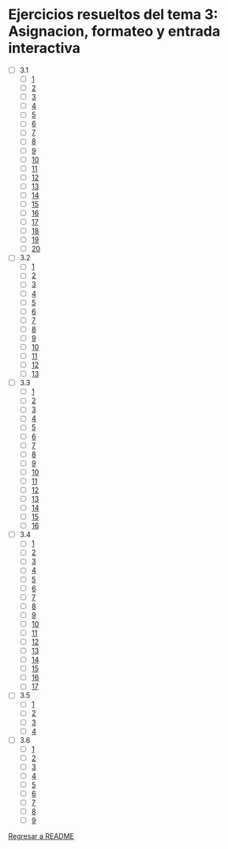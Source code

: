 # Ejercicios resueltos del tema 3: Asignacion, formateo y entrada interactiva

* [ ] 3.1
    * [ ] [1](e3.1.1.cpp)
    * [ ] [2](e3.1.2.cpp)
    * [ ] [3](e3.1.3.cpp)
    * [ ] [4](e3.1.4.cpp)
    * [ ] [5](e3.1.5.cpp)
    * [ ] [6](e3.1.6.cpp)
    * [ ] [7](e3.1.7.cpp)
    * [ ] [8](e3.1.8.cpp)
    * [ ] [9](e3.1.9.cpp)
    * [ ] [10](e3.1.10.cpp)
    * [ ] [11](e3.1.11.cpp)
    * [ ] [12](e3.1.12.cpp)
    * [ ] [13](e3.1.13.cpp)
    * [ ] [14](e3.1.14.cpp)
    * [ ] [15](e3.1.15.cpp)
    * [ ] [16](e3.1.16.cpp)
    * [ ] [17](e3.1.17.cpp)
    * [ ] [18](e3.1.18.cpp)
    * [ ] [19](e3.1.19.cpp)
    * [ ] [20](e3.1.20.cpp)

* [ ] 3.2
    * [ ] [1](e3.2.1.cpp)
    * [ ] [2](e3.2.2.cpp)
    * [ ] [3](e3.2.3.cpp)
    * [ ] [4](e3.2.4.cpp)
    * [ ] [5](e3.2.5.cpp)
    * [ ] [6](e3.2.6.cpp)
    * [ ] [7](e3.2.7.cpp)
    * [ ] [8](e3.2.8.cpp)
    * [ ] [9](e3.2.9.cpp)
    * [ ] [10](e3.2.10.cpp)
    * [ ] [11](e3.2.11.cpp)
    * [ ] [12](e3.2.12.cpp)
    * [ ] [13](e3.2.13.cpp)

* [ ] 3.3
    * [ ] [1](e3.3.1.cpp)
    * [ ] [2](e3.3.2.cpp)
    * [ ] [3](e3.3.3.cpp)
    * [ ] [4](e3.3.4.cpp)
    * [ ] [5](e3.3.5.cpp)
    * [ ] [6](e3.3.6.cpp)
    * [ ] [7](e3.3.7.cpp)
    * [ ] [8](e3.3.8.cpp)
    * [ ] [9](e3.3.9.cpp)
    * [ ] [10](e3.3.10.cpp)
    * [ ] [11](e3.3.11.cpp)
    * [ ] [12](e3.3.12.cpp)
    * [ ] [13](e3.3.13.cpp)
    * [ ] [14](e3.3.14.cpp)
    * [ ] [15](e3.3.15.cpp)
    * [ ] [16](e3.3.16.cpp)

* [ ] 3.4
    * [ ] [1](e3.4.1.cpp)
    * [ ] [2](e3.4.2.cpp)
    * [ ] [3](e3.4.3.cpp)
    * [ ] [4](e3.4.4.cpp)
    * [ ] [5](e3.4.5.cpp)
    * [ ] [6](e3.4.6.cpp)
    * [ ] [7](e3.4.7.cpp)
    * [ ] [8](e3.4.8.cpp)
    * [ ] [9](e3.4.9.cpp)
    * [ ] [10](e3.4.10.cpp)
    * [ ] [11](e3.4.11.cpp)
    * [ ] [12](e3.4.12.cpp)
    * [ ] [13](e3.4.13.cpp)
    * [ ] [14](e3.4.14.cpp)
    * [ ] [15](e3.4.15.cpp)
    * [ ] [16](e3.4.16.cpp)
    * [ ] [17](e3.4.17.cpp)

* [ ] 3.5
    * [ ] [1](e3.5.1.cpp)
    * [ ] [2](e3.5.2.cpp)
    * [ ] [3](e3.5.3.cpp)
    * [ ] [4](e3.5.4.cpp)

* [ ] 3.6
    * [ ] [1](e3.6.1.cpp)
    * [ ] [2](e3.6.2.cpp)
    * [ ] [3](e3.6.3.cpp)
    * [ ] [4](e3.6.4.cpp)
    * [ ] [5](e3.6.5.cpp)
    * [ ] [6](e3.6.6.cpp)
    * [ ] [7](e3.6.7.cpp)
    * [ ] [8](e3.6.8.cpp)
    * [ ] [9](e3.6.9.cpp)

[Regresar a README](../../README.md)
